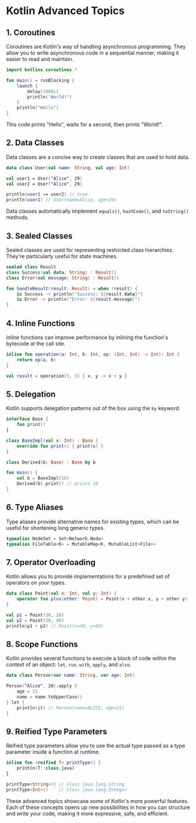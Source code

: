 # Kotlin Advanced Topics

## 1. Coroutines

Coroutines are Kotlin's way of handling asynchronous programming. They allow you to write asynchronous code in a sequential manner, making it easier to read and maintain.

```kotlin
import kotlinx.coroutines.*

fun main() = runBlocking {
    launch {
        delay(1000L)
        println("World!")
    }
    println("Hello")
}
```

This code prints "Hello", waits for a second, then prints "World!".

## 2. Data Classes

Data classes are a concise way to create classes that are used to hold data.

```kotlin
data class User(val name: String, val age: Int)

val user1 = User("Alice", 29)
val user2 = User("Alice", 29)

println(user1 == user2) // true
println(user1) // User(name=Alice, age=29)
```

Data classes automatically implement `equals()`, `hashCode()`, and `toString()` methods.

## 3. Sealed Classes

Sealed classes are used for representing restricted class hierarchies. They're particularly useful for state machines.

```kotlin
sealed class Result
class Success(val data: String) : Result()
class Error(val message: String) : Result()

fun handleResult(result: Result) = when (result) {
    is Success -> println("Success: ${result.data}")
    is Error -> println("Error: ${result.message}")
}
```

## 4. Inline Functions

Inline functions can improve performance by inlining the function's bytecode at the call site.

```kotlin
inline fun operation(a: Int, b: Int, op: (Int, Int) -> Int): Int {
    return op(a, b)
}

val result = operation(5, 3) { x, y -> x + y }
```

## 5. Delegation

Kotlin supports delegation patterns out of the box using the `by` keyword.

```kotlin
interface Base {
    fun print()
}

class BaseImpl(val x: Int) : Base {
    override fun print() { print(x) }
}

class Derived(b: Base) : Base by b

fun main() {
    val b = BaseImpl(10)
    Derived(b).print() // prints 10
}
```

## 6. Type Aliases

Type aliases provide alternative names for existing types, which can be useful for shortening long generic types.

```kotlin
typealias NodeSet = Set<Network.Node>
typealias FileTable<K> = MutableMap<K, MutableList<File>>
```

## 7. Operator Overloading

Kotlin allows you to provide implementations for a predefined set of operators on your types.

```kotlin
data class Point(val x: Int, val y: Int) {
    operator fun plus(other: Point) = Point(x + other.x, y + other.y)
}

val p1 = Point(10, 20)
val p2 = Point(30, 40)
println(p1 + p2) // Point(x=40, y=60)
```

## 8. Scope Functions

Kotlin provides several functions to execute a block of code within the context of an object: `let`, `run`, `with`, `apply`, and `also`.

```kotlin
data class Person(var name: String, var age: Int)

Person("Alice", 20).apply {
    age = 21
    name = name.toUpperCase()
}.let {
    println(it) // Person(name=ALICE, age=21)
}
```

## 9. Reified Type Parameters

Reified type parameters allow you to use the actual type passed as a type parameter inside a function at runtime.

```kotlin
inline fun <reified T> printType() {
    println(T::class.java)
}

printType<String>() // class java.lang.String
printType<Int>()    // class java.lang.Integer
```

These advanced topics showcase some of Kotlin's more powerful features. Each of these concepts opens up new possibilities in how you can structure and write your code, making it more expressive, safe, and efficient.
